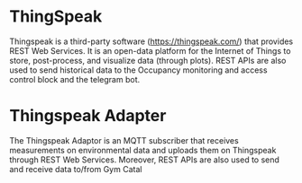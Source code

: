 # ThingSpeak
Thingspeak is a third-party software (https://thingspeak.com/) that provides REST Web Services. It is an open-data platform for the Internet of Things to store, post-process, and visualize data (through plots). REST APIs are also used to send historical data to the Occupancy monitoring and access control block and the telegram bot.

# Thingspeak Adapter
The Thingspeak Adaptor is an MQTT subscriber that receives measurements on environmental data and uploads them on Thingspeak through REST Web Services. Moreover, REST APIs are also used to send and receive data to/from Gym Catal